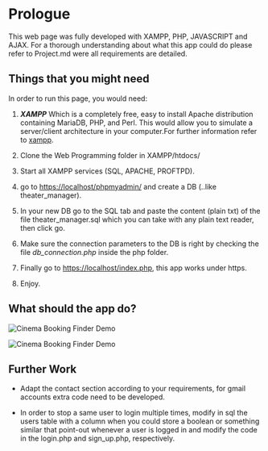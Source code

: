 # Prologue
This web page was fully developed with XAMPP, PHP, JAVASCRIPT and AJAX. For a thorough understanding about
what this app could do please refer to Project.md were all requirements are detailed. 

## Things that you might need

In order to run this page, you would need:

1. ***XAMPP*** Which is a completely free, easy to install Apache distribution containing MariaDB, PHP, and Perl.
This would allow you to simulate a server/client architecture in your computer.For further information refer to [xampp](https://www.apachefriends.org/index.html).

2. Clone the Web Programming folder in XAMPP/htdocs/

3. Start all XAMPP services (SQL, APACHE, PROFTPD).

4. go to [https://localhost/phpmyadmin/](https://localhost/phpmyadmin/) and create a DB (..like theater_manager).

5. In your new DB go to the SQL tab and paste the content (plain txt) of the file theater_manager.sql which you can
take with any plain text reader, then click go.

6. Make sure the connection parameters to the DB is right by checking the file _db_connection.php_ inside the php folder.

7. Finally go to [https://localhost/index.php](https://localhost/index.php), this app works under https.

8. Enjoy.


## What should the app do?

![Cinema Booking Finder Demo](Demo/cinema_booking_demo.gif)

![Cinema Booking Finder Demo](Demo/cinema_booking_developer.gif)

## Further Work

- Adapt the contact section according to your requirements, for gmail accounts extra code need to be developed.

- In order to stop a same user to login multiple times, modify in sql the users table with a column when you could
store a boolean or something similar that point-out whenever a user is logged in and modify the code in the
login.php and sign_up.php, respectively.


